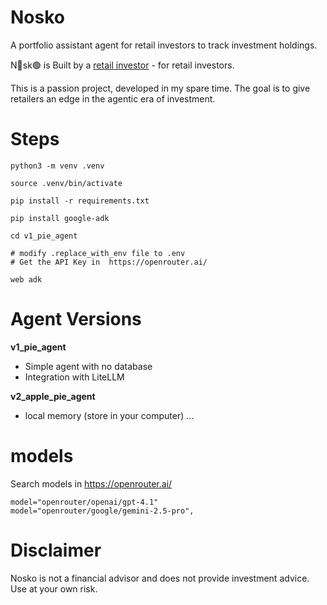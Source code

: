 #  Nosko 
A portfolio assistant agent for retail investors to track investment holdings.  

N🔴sk🟢 is Built by a [retail investor](https://x.com/ni5k0) - for retail investors. 

This is a passion project, developed in my spare time. The goal is to give retailers an edge in the agentic era of investment.

# Steps
```
python3 -m venv .venv

source .venv/bin/activate

pip install -r requirements.txt

pip install google-adk

cd v1_pie_agent 

# modify .replace_with_env file to .env
# Get the API Key in  https://openrouter.ai/

web adk
```

# Agent Versions 
**v1_pie_agent** 
- Simple agent with no database 
- Integration with LiteLLM

**v2_apple_pie_agent**
- local memory (store in your computer)
...

# models
Search models in https://openrouter.ai/

```
model="openrouter/openai/gpt-4.1"
model="openrouter/google/gemini-2.5-pro",
```

# Disclaimer
Nosko is not a financial advisor and does not provide investment advice. Use at your own risk. 

